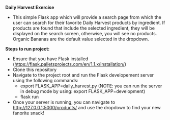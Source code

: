 <b>Daily Harvest Exercise</b>
  - This simple Flask app which will provide a search page from which the user can search for their favorite Daily Harvest products by ingredient. If products are found that include the selected ingredient, they will be displayed on the search screen, otherwise, you will see no products. Organic Bananas are the default value selected in the dropdown.
  
<b>Steps to run project:</b>
  * Ensure that you have Flask installed (https://flask.palletsprojects.com/en/1.1.x/installation/)
  * Clone this repository
  * Navigate to the project root and run the Flask developement server using the following commands:
    * export FLASK_APP=daily_harvest.py (NOTE: you can run the server in debug mode by using: export FLASK_APP=development)
    * flask run
  * Once your server is running, you can navigate to http://127.0.0.1:5000/products/ and use the dropdown to find your new fanorite snack!
